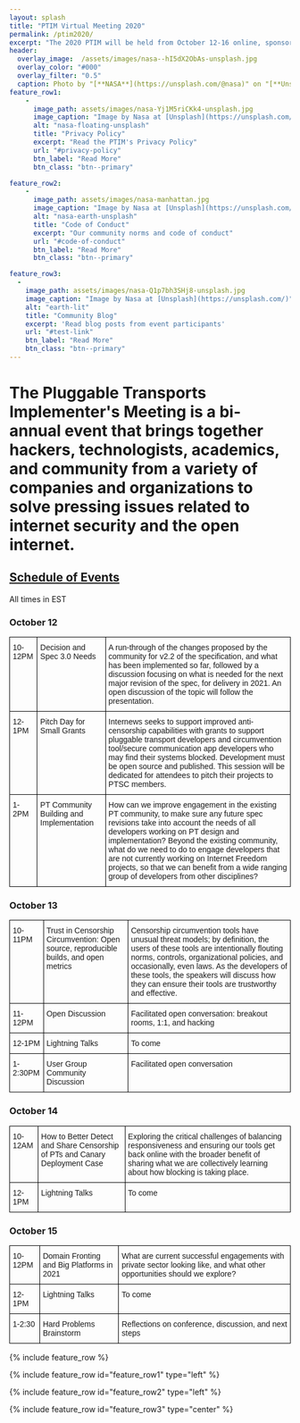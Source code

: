 ```yaml
---
layout: splash
title: "PTIM Virtual Meeting 2020"
permalink: /ptim2020/
excerpt: "The 2020 PTIM will be held from October 12-16 online, sponsored by Internews"
header:
  overlay_image:  /assets/images/nasa--hI5dX2ObAs-unsplash.jpg
  overlay_color: "#000"
  overlay_filter: "0.5"
  caption: Photo by "[**NASA**](https://unsplash.com/@nasa)" on "[**Unsplash**](https://unsplash.com/)"
feature_row1:
    -
      image_path: assets/images/nasa-Yj1M5riCKk4-unsplash.jpg
      image_caption: "Image by Nasa at [Unsplash](https://unsplash.com/)"
      alt: "nasa-floating-unsplash"
      title: "Privacy Policy"
      excerpt: "Read the PTIM's Privacy Policy"
      url: "#privacy-policy"
      btn_label: "Read More"
      btn_class: "btn--primary"

feature_row2:
    -
      image_path: assets/images/nasa-manhattan.jpg
      image_caption: "Image by Nasa at [Unsplash](https://unsplash.com/)"
      alt: "nasa-earth-unsplash"
      title: "Code of Conduct"
      excerpt: "Our community norms and code of conduct"
      url: "#code-of-conduct"
      btn_label: "Read More"
      btn_class: "btn--primary"

feature_row3:
  -
    image_path: assets/images/nasa-Q1p7bh3SHj8-unsplash.jpg
    image_caption: "Image by Nasa at [Unsplash](https://unsplash.com/)"
    alt: "earth-lit"
    title: "Community Blog"
    excerpt: 'Read blog posts from event participants'
    url: "#test-link"
    btn_label: "Read More"
    btn_class: "btn--primary"
---
```


# The Pluggable Transports Implementer's Meeting is a bi-annual event that brings together hackers, technologists, academics, and community from a variety of companies and organizations to solve pressing issues related to internet security and the open internet.

## [Schedule of Events](#schedule)

All times in EST

### October 12
<style type="text/css">
.tg  {border-collapse:collapse;border-spacing:0;}
.tg td{border-color:black;border-style:solid;border-width:1px;font-family:Arial, sans-serif;font-size:14px;
  overflow:hidden;padding:10px 5px;word-break:normal;}
.tg th{border-color:black;border-style:solid;border-width:1px;font-family:Arial, sans-serif;font-size:14px;
  font-weight:normal;overflow:hidden;padding:10px 5px;word-break:normal;}
.tg .tg-0lax{text-align:left;vertical-align:top}
</style>
<table class="tg">
  <tr>
    <th class="tg-0lax"><span style="background-color:inherit">10-12PM</span> </th>
    <th class="tg-0lax"><span style="background-color:inherit">Decision and Spec 3.0 Needs</span> </th>
    <th class="tg-0lax"><span style="background-color:inherit">A run-through of the changes proposed by the community for v2.2 of the specification, and what has been implemented so far, followed by a discussion focusing on what is needed for the next major revision of the spec, for delivery in 2021. An open discussion of the topic will follow the presentation.</span> </th>
  </tr>
<tbody>
  <tr>
    <td class="tg-0lax"><span style="background-color:inherit">12-1PM</span> </td>
    <td class="tg-0lax"><span style="background-color:inherit">Pitch Day for Small Grants</span> </td>
    <td class="tg-0lax"><span style="background-color:inherit">Internews seeks to support improved anti-censorship capabilities with grants to support pluggable transport developers and circumvention tool/secure communication app developers who may find their systems blocked. Development must be open source and published. This session will be dedicated for attendees to pitch their projects to PTSC members.</span> </td>
  </tr>
  <tr>
    <td class="tg-0lax"><span style="background-color:inherit">1-2PM</span> </td>
    <td class="tg-0lax"><span style="background-color:inherit">PT Community Building and Implementation</span> </td>
    <td class="tg-0lax"><span style="background-color:inherit">How can we improve engagement in the existing PT community, to make sure any future spec revisions take into account the needs of all developers working on PT design and implementation? Beyond the existing community, what do we need to do to engage developers that are not currently working on Internet Freedom projects, so that we can benefit from a</span> <span style="background-color:inherit">wide ranging</span> <span style="background-color:inherit">group of developers from other disciplines?</span> </td>
  </tr>
</tbody>
</table>

### October 13
<style type="text/css">
.tg  {border-collapse:collapse;border-spacing:0;}
.tg td{border-color:black;border-style:solid;border-width:1px;font-family:Arial, sans-serif;font-size:14px;
  overflow:hidden;padding:10px 5px;word-break:normal;}
.tg th{border-color:black;border-style:solid;border-width:1px;font-family:Arial, sans-serif;font-size:14px;
  font-weight:normal;overflow:hidden;padding:10px 5px;word-break:normal;}
.tg .tg-0lax{text-align:left;vertical-align:top}
</style>
<table class="tg">
  <tr>
    <th class="tg-0lax"><span style="background-color:inherit">10-11PM</span> </th>
    <th class="tg-0lax"><span style="background-color:inherit">Trust in Censorship Circumvention: Open source, reproducible builds, and open metrics</span> </th>
    <th class="tg-0lax"><span style="background-color:inherit">Censorship circumvention tools have unusual threat models; by definition, the users of these tools are intentionally flouting norms, controls, organizational policies, and occasionally, even laws. As the developers of these tools, the speakers will discuss how they can ensure their tools are trustworthy and effective.</span> </th>
  </tr>
<tbody>
  <tr>
    <td class="tg-0lax"><span style="background-color:inherit">11-12PM</span> </td>
    <td class="tg-0lax"><span style="background-color:inherit">Open Discussion</span> </td>
    <td class="tg-0lax"><span style="background-color:inherit">Facilitated open conversation: breakout rooms, 1:1, and hacking</span> </td>
  </tr>
  <tr>
    <td class="tg-0lax"><span style="background-color:inherit">12-1PM</span> </td>
    <td class="tg-0lax"><span style="background-color:inherit">Lightning Talks</span> </td>
    <td class="tg-0lax"><span style="background-color:inherit">To come</span> </td>
  </tr>
  <tr>
    <td class="tg-0lax"><span style="background-color:inherit">1-2:30PM</span> </td>
    <td class="tg-0lax"><span style="background-color:inherit">User Group Community Discussion</span> </td>
    <td class="tg-0lax"><span style="background-color:inherit">Facilitated open conversation</span> </td>
  </tr>
</tbody>
</table>

### October 14
<style type="text/css">
.tg  {border-collapse:collapse;border-spacing:0;}
.tg td{border-color:black;border-style:solid;border-width:1px;font-family:Arial, sans-serif;font-size:14px;
  overflow:hidden;padding:10px 5px;word-break:normal;}
.tg th{border-color:black;border-style:solid;border-width:1px;font-family:Arial, sans-serif;font-size:14px;
  font-weight:normal;overflow:hidden;padding:10px 5px;word-break:normal;}
.tg .tg-0lax{text-align:left;vertical-align:top}
</style>
<table class="tg">
  <tr>
    <th class="tg-0lax"><span style="background-color:inherit">10-12AM</span> </th>
    <th class="tg-0lax"><span style="background-color:inherit">How to Better Detect and Share Censorship of PTs and Canary Deployment Case</span> </th>
    <th class="tg-0lax"><span style="background-color:inherit">Exploring the critical challenges of balancing responsiveness and ensuring our tools get back online with the broader benefit of sharing what we are collectively learning about how blocking is taking place.</span> </th>
  </tr>
<tbody>
  <tr>
    <td class="tg-0lax"><span style="background-color:inherit">12-1PM</span> </td>
    <td class="tg-0lax"><span style="background-color:inherit">Lightning Talks</span> </td>
    <td class="tg-0lax"><span style="background-color:inherit">To come</span> </td>
  </tr>
</tbody>
</table>

### October 15
<style type="text/css">
.tg  {border-collapse:collapse;border-spacing:0;}
.tg td{border-color:black;border-style:solid;border-width:1px;font-family:Arial, sans-serif;font-size:14px;
  overflow:hidden;padding:10px 5px;word-break:normal;}
.tg th{border-color:black;border-style:solid;border-width:1px;font-family:Arial, sans-serif;font-size:14px;
  font-weight:normal;overflow:hidden;padding:10px 5px;word-break:normal;}
.tg .tg-0lax{text-align:left;vertical-align:top}
</style>
<table class="tg">
  <tr>
    <th class="tg-0lax"><span style="background-color:inherit">10-12PM</span> </th>
    <th class="tg-0lax"><span style="background-color:inherit">Domain Fronting and Big Platforms in 2021</span> </th>
    <th class="tg-0lax"><span style="background-color:inherit">What are current successful engagements with private sector looking like, and what other opportunities should we explore?</span> </th>
  </tr>
<tbody>
  <tr>
    <td class="tg-0lax"><span style="background-color:inherit">12-1PM</span> </td>
    <td class="tg-0lax"><span style="background-color:inherit">Lightning Talks</span> </td>
    <td class="tg-0lax"><span style="background-color:inherit">To come</span> </td>
  </tr>
  <tr>
    <td class="tg-0lax"><span style="background-color:inherit">1-2:30</span> </td>
    <td class="tg-0lax"><span style="background-color:inherit">Hard Problems Brainstorm</span> </td>
    <td class="tg-0lax"><span style="background-color:inherit">Reflections on conference, discussion, and next steps</span> </td>
  </tr>
</tbody>
</table>

{% include feature_row %}

{% include feature_row id="feature_row1" type="left" %}

{% include feature_row id="feature_row2" type="left" %}

{% include feature_row id="feature_row3" type="center" %}
